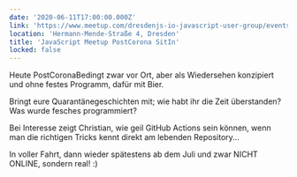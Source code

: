 ```yaml
---
date: '2020-06-11T17:00:00.000Z'
link: 'https://www.meetup.com/dresdenjs-io-javascript-user-group/events/wwdfrqybcjbpb/'
location: 'Hermann-Mende-Straße 4, Dresden'
title: 'JavaScript Meetup PostCorona SitIn'
locked: false
---
```

Heute PostCoronaBedingt zwar vor Ort, aber als Wiedersehen konzipiert und ohne festes Programm, dafür mit Bier.

Bringt eure Quarantänegeschichten mit; wie habt ihr die Zeit überstanden? Was wurde fesches programmiert?

Bei Interesse zeigt Christian, wie geil GitHub Actions sein können, wenn man die richtigen Tricks kennt direkt am lebenden Repository...

In voller Fahrt, dann wieder spätestens ab dem Juli und zwar NICHT ONLINE, sondern real! :)
